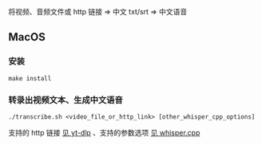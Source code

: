 将视频、音频文件或 http 链接 => 中文 txt/srt => 中文语音

## MacOS

### 安装

```
make install
```

### 转录出视频文本、生成中文语音

```
./transcribe.sh <video_file_or_http_link> [other_whisper_cpp_options]
```

支持的 http 链接 [见 yt-dlp](https://github.com/yt-dlp/yt-dlp/tree/master/yt_dlp/extractor) 、支持的参数选项 [见 whisper.cpp](https://github.com/ggerganov/whisper.cpp)
